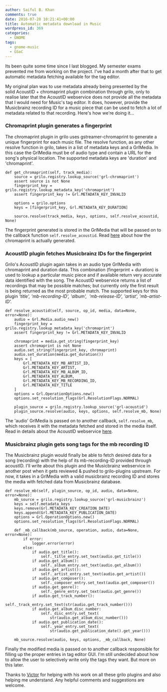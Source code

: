 ```yaml
---
author: Saiful B. Khan
comments: true
date: 2016-07-28 10:21:41+00:00
title: Automatic metadata download in Music
wordpress_id: 369
categories:
  - GNOME
tags:
  - gnome-music
  - GSoC
---
```


Its been quite some time since I last blogged. My semester exams prevented me from working on the project. I've had a month after that to get automatic metadata fetching available for the tag editor.<!-- more -->

My original plan was to use metadata already being presented by the solid AcoustID + chromaprint plugin combination through grilo, only to realise later that the AcoustID webservice does not provide all the metadata that I would need for Music's tag editor. It does, however, provide the Musicbrainz recording ID for a music piece that can be used to fetch a lot of metadata related to that recording. Here's how we're doing it...



### Chromaprint plugin generates a fingerprint



The chromaprint plugin in grilo uses gstreamer-chromaprint to generate a unique fingerprint for each music file. The resolve function, as any other resolve function in grilo, takes in a list of metadata keys and a GrlMedia. In this case the GrlMedia must be of audio type and contain a URL for the song's physical location. The supported metadata keys are 'duration' and 'chromaprint'.

```
def get_chromaprint(self, track_media):
    source = grilo.registry.lookup_source('grl-chromaprint')
    assert source is not None
    fingerprint_key = grilo.registry.lookup_metadata_key('chromaprint')
    assert fingerprint_key != Grl.METADATA_KEY_INVALID

    options = grilo.options
    keys = [fingerprint_key, Grl.METADATA_KEY_DURATION]

    source.resolve(track_media, keys, options, self.resolve_acoustid, None)
```

The fingerprint generated is stored in the GrlMedia that will be passed on to the callback function `self.resolve_acoustid`. Read [here](https://oxygene.sk/lukas/2011/01/how-does-chromaprint-work/) about how the chromaprint is actually generated.



### AcoustID plugin fetches Musicbrainz IDs for the fingerprint



Grilo's AcoustID plugin again takes in an audio type GrlMedia with chromaprint and duration data. This combination (fingerprint + duration) is used to lookup a particular music piece and if available return very accurate data identified with the song. The AcoustID webservice returns a list of recordings that may be possible matches; but currently only the first result is being returned as the most probable match. The supported keys for this plugin _'title', 'mb-recording-ID', 'album',  'mb-release-ID', 'artist', 'mb-artist-ID'._

```
def resolve_acoustid(self, source, op_id, media, data=None, error=None):
    audio = Grl.Media.audio_new()
    fingerprint_key = grilo.registry.lookup_metadata_key('chromaprint')
    assert fingerprint_key != Grl.METADATA_KEY_INVALID

    chromaprint = media.get_string(fingerprint_key)
    assert chromaprint is not None
    audio.set_string(fingerprint_key, chromaprint)
    audio.set_duration(media.get_duration())
    keys = [
        Grl.METADATA_KEY_MB_ARTIST_ID,
        Grl.METADATA_KEY_ARTIST,
        Grl.METADATA_KEY_MB_ALBUM_ID,
        Grl.METADATA_KEY_ALBUM,
        Grl.METADATA_KEY_MB_RECORDING_ID,
        Grl.METADATA_KEY_TITLE
    ]
    options = Grl.OperationOptions.new()
    options.set_resolution_flags(Grl.ResolutionFlags.NORMAL)

    plugin_source = grilo.registry.lookup_source('grl-acoustid')
    plugin_source.resolve(audio, keys, options, self.resolve_mb, None)
```

The 'audio' GrlMedia is passed on to another callback, `self.resolve_mb`, which receives it with the metadata fetched and stored in the media itself. Read in details about the AcoustID webservice [here](https://acoustid.org/webservice).



### Musicbrainz plugin gets song tags for the mb recording ID



The Musicbrainz plugin would finally be able to fetch desired data for a song (recording) with the help of its mb-recording-ID provided through acoustID. I'll write about this plugin and the Musicbrainz webservice in another post when it gets reviewed & pushed to grilo-plugins upstream. For now, it takes in a GrlMedia with a valid musicbrainz recording ID and stores the media with fetched data from Musicbrainz database.

```
def resolve_mb(self, plugin_source, op_id, audio, data=None, error=None):
    mb_source = grilo.registry.lookup_source('grl-musicbrainz')
    keys = self.metadata_keys
    keys.remove(Grl.METADATA_KEY_CREATION_DATE)
    keys.append(Grl.METADATA_KEY_PUBLICATION_DATE)
    options = Grl.OperationOptions.new()
    options.set_resolution_flags(Grl.ResolutionFlags.NORMAL)

    def _mb_callback(mb_source, operation, audio, data=None, error=None):
        if error:
            logger.error(error)
        else:
            if audio.get_title():
                self._title_entry.set_text(audio.get_title())
            if audio.get_album():
                self._album_entry.set_text(audio.get_album())
            if audio.get_artist():
                self._artist_entry.set_text(audio.get_artist())
            if audio.get_composer():
                self._composer_entry.set_text(audio.get_composer())
            if audio.get_genre():
                self._genre_entry.set_text(audio.get_genre())
            if audio.get_track_number():
                self._track_entry.set_text(str(audio.get_track_number()))
            if audio.get_album_disc_number:
                self._disc_entry.set_text(
                    str(audio.get_album_disc_number()))
            if audio.get_publication_date():
                self._year_entry.set_text(
                    str(audio.get_publication_date().get_year()))

    mb_source.resolve(audio, keys, options, _mb_callback, None)
```

Finally the modified media is passed on to another callback responsible for filling up the proper entries in tag editor GUI. I'm still undecided about how to allow the user to selectively write only the tags they want. But more on this later.

Thanks to [Victor](https://wiki.gnome.org/VictorToso) for helping with his work on all these grilo plugins and also helping me understand. Any helpful comments and suggestions are welcome.
